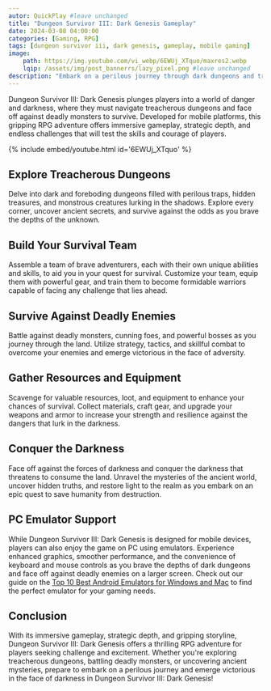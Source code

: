```yaml
---
autor: QuickPlay #leave unchanged
title: "Dungeon Survivor III: Dark Genesis Gameplay"
date: 2024-03-08 04:00:00
categories: [Gaming, RPG]
tags: [dungeon survivor iii, dark genesis, gameplay, mobile gaming]
image: 
    path: https://img.youtube.com/vi_webp/6EWUj_XTquo/maxres2.webp 
    lqip: /assets/img/post_bannerrs/lazy_pixel.png #leave unchanged
description: "Embark on a perilous journey through dark dungeons and treacherous lands in Dungeon Survivor III: Dark Genesis, a gripping RPG adventure that challenges players to survive against deadly monsters and cunning enemies. Discover its immersive gameplay, strategic depth, and how to conquer the darkness and emerge victorious in this epic quest."
---
```


Dungeon Survivor III: Dark Genesis plunges players into a world of danger and darkness, where they must navigate treacherous dungeons and face off against deadly monsters to survive. Developed for mobile platforms, this gripping RPG adventure offers immersive gameplay, strategic depth, and endless challenges that will test the skills and courage of players.

{% include embed/youtube.html id='6EWUj_XTquo' %}

## Explore Treacherous Dungeons
Delve into dark and foreboding dungeons filled with perilous traps, hidden treasures, and monstrous creatures lurking in the shadows. Explore every corner, uncover ancient secrets, and survive against the odds as you brave the depths of the unknown.

## Build Your Survival Team
Assemble a team of brave adventurers, each with their own unique abilities and skills, to aid you in your quest for survival. Customize your team, equip them with powerful gear, and train them to become formidable warriors capable of facing any challenge that lies ahead.

## Survive Against Deadly Enemies
Battle against deadly monsters, cunning foes, and powerful bosses as you journey through the land. Utilize strategy, tactics, and skillful combat to overcome your enemies and emerge victorious in the face of adversity.

## Gather Resources and Equipment
Scavenge for valuable resources, loot, and equipment to enhance your chances of survival. Collect materials, craft gear, and upgrade your weapons and armor to increase your strength and resilience against the dangers that lurk in the darkness.

## Conquer the Darkness
Face off against the forces of darkness and conquer the darkness that threatens to consume the land. Unravel the mysteries of the ancient world, uncover hidden truths, and restore light to the realm as you embark on an epic quest to save humanity from destruction.

## PC Emulator Support
While Dungeon Survivor III: Dark Genesis is designed for mobile devices, players can also enjoy the game on PC using emulators. Experience enhanced graphics, smoother performance, and the convenience of keyboard and mouse controls as you brave the depths of dark dungeons and face off against deadly enemies on a larger screen. Check out our guide on the [Top 10 Best Android Emulators for Windows and Mac](https://quickplaymobile.github.io/posts/Top-10-Best-Android-Emulators-for-Windows-and-Mac/) to find the perfect emulator for your gaming needs.

## Conclusion
With its immersive gameplay, strategic depth, and gripping storyline, Dungeon Survivor III: Dark Genesis offers a thrilling RPG adventure for players seeking challenge and excitement. Whether you're exploring treacherous dungeons, battling deadly monsters, or uncovering ancient mysteries, prepare to embark on a perilous journey and emerge victorious in the face of darkness in Dungeon Survivor III: Dark Genesis!


